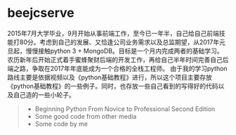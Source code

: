 # beejcserve 
2015年7月大学毕业，9月开始从事前端工作，至今已一年半，自己给自己前端技能打80分。考虑到自己的发展、又恰逢公司业务需求以及总监期望，从2017年元旦起，慢慢接触python 3 + MongoDB。目标是一个月内完成两者的基础学习。农历新年后开始正式着手蜜蜂聚财后端的开发工作，再给自己半年时间完善自己后端之路，争取在2017年年底能成为一个合格的全栈工程师。
由于我的学习python路线主要是依据视频以及《python基础教程》进行，所以这个项目主要存放《python基础教程》的一些例子。同时，也存放一些自己看到的写得好的代码以及自己造的一些小轮子。

> * Beginning Python From Novice to Professional Second Edition
> * Some good code from other media
> * Some code by me
